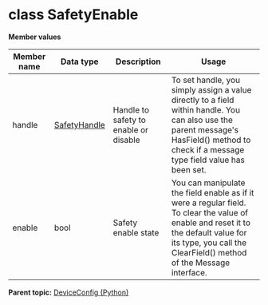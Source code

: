 # class SafetyEnable

 **Member values** 

|Member name|Data type|Description|Usage|
|-----------|---------|-----------|-----|
|handle| [SafetyHandle](../Common/SafetyHandle.md#)|Handle to safety to enable or disable|To set handle, you simply assign a value directly to a field within handle. You can also use the parent message's HasField\(\) method to check if a message type field value has been set.|
|enable|bool|Safety enable state|You can manipulate the field enable as if it were a regular field. To clear the value of enable and reset it to the default value for its type, you call the ClearField\(\) method of the Message interface.|

**Parent topic:** [DeviceConfig \(Python\)](../../summary_pages/DeviceConfig.md)


